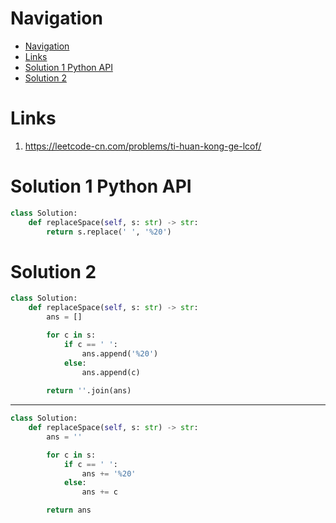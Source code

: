 # Navigation
- [Navigation](#navigation)
- [Links](#links)
- [Solution 1 Python API](#solution-1-python-api)
- [Solution 2](#solution-2)

# Links
1. https://leetcode-cn.com/problems/ti-huan-kong-ge-lcof/

# Solution 1 Python API
```python
class Solution:
    def replaceSpace(self, s: str) -> str:
        return s.replace(' ', '%20')
```

# Solution 2
```python
class Solution:
    def replaceSpace(self, s: str) -> str:
        ans = []

        for c in s:
            if c == ' ':
                ans.append('%20')
            else:
                ans.append(c)
        
        return ''.join(ans)
```
---
```python
class Solution:
    def replaceSpace(self, s: str) -> str:
        ans = ''

        for c in s:
            if c == ' ':
                ans += '%20'
            else:
                ans += c

        return ans
```